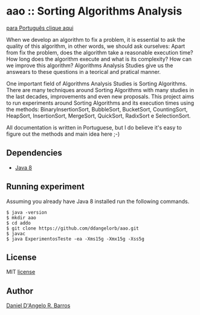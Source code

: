 # aao :: Sorting Algorithms Analysis
[para Português clique aqui](https://github.com/ddangelorb/aao/blob/master/README.md)

When we develop an algorithm to fix a problem, it is essential to ask the quality of this algorithm, in other words, we should ask ourselves: Apart from fix the problem, does the algorithm take a reasonable execution time? How long does the algorithm execute and what is its complexity? How can we improve this algorithm? Algorithms Analysis Studies give us the answears to these questions in a teorical and pratical manner.

One important field of Algorithms Analysis Studies is Sorting Algorithms. There are many techniques around Sorting Algorithms with many studies in the last decades, improvements and even new proposals. This project aims to run experiments around Sorting Algorithms and its execution times using the methods: BinaryInsertionSort, BubbleSort, BucketSort, CountingSort, HeapSort,
InsertionSort, MergeSort, QuickSort, RadixSort e SelectionSort.

All documentation is written in Portuguese, but I do believe it's easy to figure out the methods and main idea here ;-)

Dependencies
------------
* [Java 8](https://docs.oracle.com/javase/8/docs/technotes/guides/install/install_overview.html)

Running experiment
------------
Assuming you already have Java 8 installed run the following commands.

    $ java -version
	$ mkdir aao
    $ cd addo
    $ git clone https://github.com/ddangelorb/aao.git
    $ javac 
    $ java ExperimentosTeste -ea -Xms15g -Xmx15g -Xss5g

License
------------
MIT [license](https://github.com/ddangelorb/aao/blob/master/LICENSE)

Author
------

[Daniel D'Angelo R. Barros](https://github.com/ddangelorb)